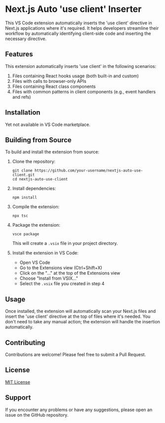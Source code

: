 # Next.js Auto 'use client' Inserter

This VS Code extension automatically inserts the 'use client' directive in Next.js applications where it's required. It helps developers streamline their workflow by automatically identifying client-side code and inserting the necessary directive.

## Features

This extension automatically inserts 'use client' in the following scenarios:

1. Files containing React hooks usage (both built-in and custom)
2. Files with calls to browser-only APIs
3. Files containing React class components
4. Files with common patterns in client components (e.g., event handlers and refs)

## Installation

Yet not available in VS Code marketplace.

## Building from Source

To build and install the extension from source:

1. Clone the repository:

   ```
   git clone https://github.com/your-username/nextjs-auto-use-client.git
   cd nextjs-auto-use-client
   ```

2. Install dependencies:

   ```
   npm install
   ```

3. Compile the extension:

   ```
   npx tsc
   ```

4. Package the extension:

   ```
   vsce package
   ```

   This will create a `.vsix` file in your project directory.

5. Install the extension in VS Code:
   - Open VS Code
   - Go to the Extensions view (Ctrl+Shift+X)
   - Click on the "..." at the top of the Extensions view
   - Choose "Install from VSIX..."
   - Select the `.vsix` file you created in step 4

## Usage

Once installed, the extension will automatically scan your Next.js files and insert the 'use client' directive at the top of files where it's needed. You don't need to take any manual action; the extension will handle the insertion automatically.

## Contributing

Contributions are welcome! Please feel free to submit a Pull Request.

## License

[MIT License](LICENSE)

## Support

If you encounter any problems or have any suggestions, please open an issue on the GitHub repository.
